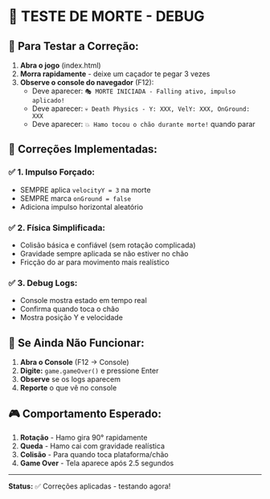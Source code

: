 # 🧪 TESTE DE MORTE - DEBUG

## 🎯 **Para Testar a Correção:**

1. **Abra o jogo** (index.html)
2. **Morra rapidamente** - deixe um caçador te pegar 3 vezes
3. **Observe o console do navegador** (F12):
   - Deve aparecer: `🎭 MORTE INICIADA - Falling ativo, impulso aplicado!`
   - Deve aparecer: `💀 Death Physics - Y: XXX, VelY: XXX, OnGround: XXX`
   - Deve aparecer: `💥 Hamo tocou o chão durante morte!` quando parar

## 🔧 **Correções Implementadas:**

### ✅ **1. Impulso Forçado:**
- SEMPRE aplica `velocityY = 3` na morte
- SEMPRE marca `onGround = false` 
- Adiciona impulso horizontal aleatório

### ✅ **2. Física Simplificada:**
- Colisão básica e confiável (sem rotação complicada)
- Gravidade sempre aplicada se não estiver no chão
- Fricção do ar para movimento mais realístico

### ✅ **3. Debug Logs:**
- Console mostra estado em tempo real
- Confirma quando toca o chão
- Mostra posição Y e velocidade

## 🚨 **Se Ainda Não Funcionar:**

1. **Abra o Console** (F12 → Console)
2. **Digite:** `game.gameOver()` e pressione Enter
3. **Observe** se os logs aparecem
4. **Reporte** o que vê no console

## 🎮 **Comportamento Esperado:**

1. **Rotação** - Hamo gira 90° rapidamente
2. **Queda** - Hamo cai com gravidade realística  
3. **Colisão** - Para quando toca plataforma/chão
4. **Game Over** - Tela aparece após 2.5 segundos

---
**Status:** ✅ Correções aplicadas - testando agora!
